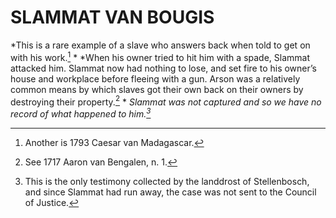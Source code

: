 # SLAMMAT VAN BOUGIS

*This is a rare example of a slave who answers back when told to get on with his work.[^1] * *When his owner tried to hit him with a spade, Slammat attacked him. Slammat now had nothing to lose, and set fire to his owner’s house and workplace before fleeing with a gun. Arson was a relatively common means by which slaves got their own back on their owners by destroying their property.[^2] * *Slammat was not captured and so we have no record of what happened to him.[^3]*

[^1]: Another is 1793 Caesar van Madagascar.

[^2]: See 1717 Aaron van Bengalen, n. 1.

[^3]: This is the only testimony collected by the landdrost of Stellenbosch, and since Slammat had run away, the case was not sent to the Council of Justice.